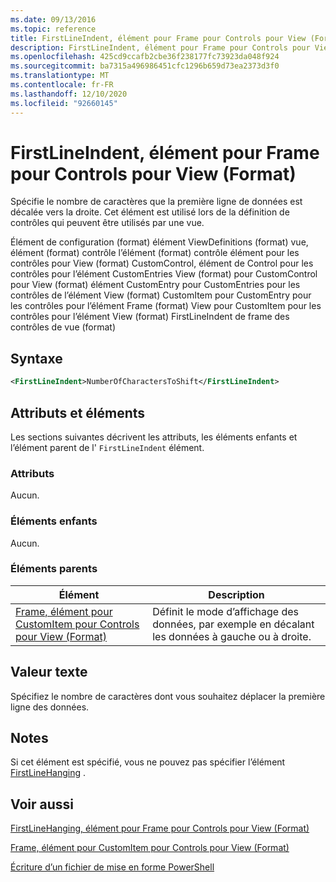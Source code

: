 ```yaml
---
ms.date: 09/13/2016
ms.topic: reference
title: FirstLineIndent, élément pour Frame pour Controls pour View (Format)
description: FirstLineIndent, élément pour Frame pour Controls pour View (Format)
ms.openlocfilehash: 425cd9ccafb2cbe36f238177fc73923da048f924
ms.sourcegitcommit: ba7315a496986451cfc1296b659d73ea2373d3f0
ms.translationtype: MT
ms.contentlocale: fr-FR
ms.lasthandoff: 12/10/2020
ms.locfileid: "92660145"
---
```

# <a name="firstlineindent-element-for-frame-for-controls-for-view-format"></a>FirstLineIndent, élément pour Frame pour Controls pour View (Format)

Spécifie le nombre de caractères que la première ligne de données est décalée vers la droite. Cet élément est utilisé lors de la définition de contrôles qui peuvent être utilisés par une vue.

Élément de configuration (format) élément ViewDefinitions (format) vue, élément (format) contrôle l’élément (format) contrôle élément pour les contrôles pour View (format) CustomControl, élément de Control pour les contrôles pour l’élément CustomEntries View (format) pour CustomControl pour View (format) élément CustomEntry pour CustomEntries pour les contrôles de l’élément View (format) CustomItem pour CustomEntry pour les contrôles pour l’élément Frame (format) View pour CustomItem pour les contrôles pour l’élément View (format) FirstLineIndent de frame des contrôles de vue (format)

## <a name="syntax"></a>Syntaxe

```xml
<FirstLineIndent>NumberOfCharactersToShift</FirstLineIndent>
```

## <a name="attributes-and-elements"></a>Attributs et éléments

Les sections suivantes décrivent les attributs, les éléments enfants et l’élément parent de l' `FirstLineIndent` élément.

### <a name="attributes"></a>Attributs

Aucun.

### <a name="child-elements"></a>Éléments enfants

Aucun.

### <a name="parent-elements"></a>Éléments parents

|Élément|Description|
|-------------|-----------------|
|[Frame, élément pour CustomItem pour Controls pour View (Format)](./frame-element-for-customitem-for-controls-for-view-format.md)|Définit le mode d’affichage des données, par exemple en décalant les données à gauche ou à droite.|

## <a name="text-value"></a>Valeur texte

Spécifiez le nombre de caractères dont vous souhaitez déplacer la première ligne des données.

## <a name="remarks"></a>Notes

Si cet élément est spécifié, vous ne pouvez pas spécifier l’élément [FirstLineHanging](./firstlinehanging-element-for-frame-for-controls-for-view-format.md) .

## <a name="see-also"></a>Voir aussi

[FirstLineHanging, élément pour Frame pour Controls pour View (Format)](./firstlinehanging-element-for-frame-for-controls-for-view-format.md)

[Frame, élément pour CustomItem pour Controls pour View (Format)](./frame-element-for-customitem-for-controls-for-view-format.md)

[Écriture d’un fichier de mise en forme PowerShell](./writing-a-powershell-formatting-file.md)
